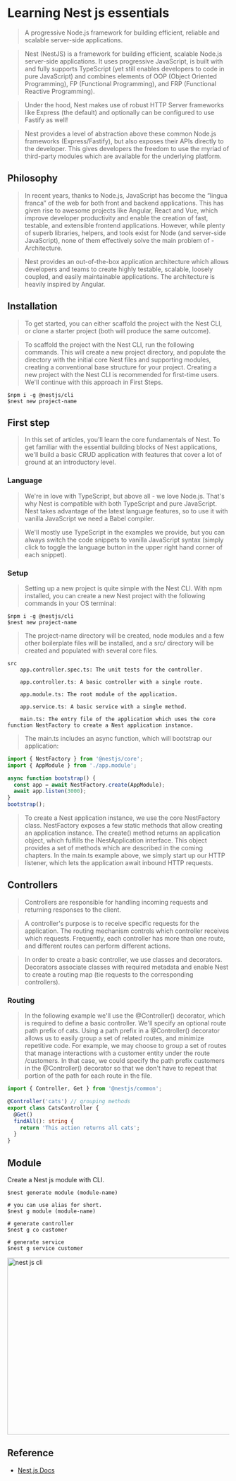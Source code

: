 # Learning Nest js essentials

> A progressive Node.js framework for building efficient, reliable and scalable server-side applications.

> Nest (NestJS) is a framework for building efficient, scalable Node.js server-side applications. It uses progressive JavaScript, is built with and fully supports TypeScript (yet still enables developers to code in pure JavaScript) and combines elements of OOP (Object Oriented Programming), FP (Functional Programming), and FRP (Functional Reactive Programming).

> Under the hood, Nest makes use of robust HTTP Server frameworks like Express (the default) and optionally can be configured to use Fastify as well!

> Nest provides a level of abstraction above these common Node.js frameworks (Express/Fastify), but also exposes their APIs directly to the developer. This gives developers the freedom to use the myriad of third-party modules which are available for the underlying platform.

## Philosophy

> In recent years, thanks to Node.js, JavaScript has become the “lingua franca” of the web for both front and backend applications. This has given rise to awesome projects like Angular, React and Vue, which improve developer productivity and enable the creation of fast, testable, and extensible frontend applications. However, while plenty of superb libraries, helpers, and tools exist for Node (and server-side JavaScript), none of them effectively solve the main problem of - Architecture.

> Nest provides an out-of-the-box application architecture which allows developers and teams to create highly testable, scalable, loosely coupled, and easily maintainable applications. The architecture is heavily inspired by Angular.

## Installation

> To get started, you can either scaffold the project with the Nest CLI, or clone a starter project (both will produce the same outcome).

> To scaffold the project with the Nest CLI, run the following commands. This will create a new project directory, and populate the directory with the initial core Nest files and supporting modules, creating a conventional base structure for your project. Creating a new project with the Nest CLI is recommended for first-time users. We'll continue with this approach in First Steps.

```shell
$npm i -g @nestjs/cli
$nest new project-name
```

## First step

> In this set of articles, you'll learn the core fundamentals of Nest. To get familiar with the essential building blocks of Nest applications, we'll build a basic CRUD application with features that cover a lot of ground at an introductory level.

### Language

> We're in love with TypeScript, but above all - we love Node.js. That's why Nest is compatible with both TypeScript and pure JavaScript. Nest takes advantage of the latest language features, so to use it with vanilla JavaScript we need a Babel compiler.

> We'll mostly use TypeScript in the examples we provide, but you can always switch the code snippets to vanilla JavaScript syntax (simply click to toggle the language button in the upper right hand corner of each snippet).

### Setup

> Setting up a new project is quite simple with the Nest CLI. With npm installed, you can create a new Nest project with the following commands in your OS terminal:

```shell
$npm i -g @nestjs/cli
$nest new project-name
```

> The project-name directory will be created, node modules and a few other boilerplate files will be installed, and a src/ directory will be created and populated with several core files.

```
src
    app.controller.spec.ts: The unit tests for the controller.

    app.controller.ts: A basic controller with a single route.

    app.module.ts: The root module of the application.

    app.service.ts: A basic service with a single method.

    main.ts: The entry file of the application which uses the core function NestFactory to create a Nest application instance.

```

> The main.ts includes an async function, which will bootstrap our application:

```ts
import { NestFactory } from '@nestjs/core';
import { AppModule } from './app.module';

async function bootstrap() {
  const app = await NestFactory.create(AppModule);
  await app.listen(3000);
}
bootstrap();
```

> To create a Nest application instance, we use the core NestFactory class. NestFactory exposes a few static methods that allow creating an application instance. The create() method returns an application object, which fulfills the INestApplication interface. This object provides a set of methods which are described in the coming chapters. In the main.ts example above, we simply start up our HTTP listener, which lets the application await inbound HTTP requests.

## Controllers

> Controllers are responsible for handling incoming requests and returning responses to the client.

> A controller's purpose is to receive specific requests for the application. The routing mechanism controls which controller receives which requests. Frequently, each controller has more than one route, and different routes can perform different actions.

> In order to create a basic controller, we use classes and decorators. Decorators associate classes with required metadata and enable Nest to create a routing map (tie requests to the corresponding controllers).

### Routing

> In the following example we'll use the @Controller() decorator, which is required to define a basic controller. We'll specify an optional route path prefix of cats. Using a path prefix in a @Controller() decorator allows us to easily group a set of related routes, and minimize repetitive code. For example, we may choose to group a set of routes that manage interactions with a customer entity under the route /customers. In that case, we could specify the path prefix customers in the @Controller() decorator so that we don't have to repeat that portion of the path for each route in the file.

```ts
import { Controller, Get } from '@nestjs/common';

@Controller('cats') // grouping methods
export class CatsController {
  @Get()
  findAll(): string {
    return 'This action returns all cats';
  }
}
```

## Module

Create a Nest js module with CLI. 

```shell
$nest generate module (module-name)

# you can use alias for short. 
$nest g module (module-name)

# generate controller
$nest g co customer

# generate service
$nest g service customer
```

<img src="reference/nest-js-cli.png" width=708 height=401 alt="nest js cli" />


## Reference
- [Nest.js Docs](https://nestjs.com/)